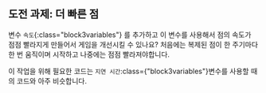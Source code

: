 ## 도전 과제: 더 빠른 점

변수 `속도`{:class="block3variables"} 를 추가하고 이 변수를 사용해서 점의 속도가 점점 빨라지게 만들어서 게임을 개선시킬 수 있나요? 처음에는 복제된 점이 한 주기마다 한 번 움직이며 시작하고 나중에는 점점 빨라져야합니다.

이 작업을 위해 필요한 코드는 `지연 시간`:class={"block3variables"}변수를 사용할 때의 코드와 아주 비슷합니다.